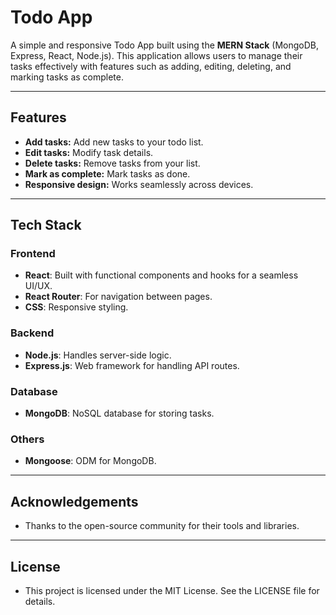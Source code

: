 # Todo App

A simple and responsive Todo App built using the **MERN Stack** (MongoDB, Express, React, Node.js). This application allows users to manage their tasks effectively with features such as adding, editing, deleting, and marking tasks as complete.

---

## Features

- **Add tasks:** Add new tasks to your todo list.
- **Edit tasks:** Modify task details.
- **Delete tasks:** Remove tasks from your list.
- **Mark as complete:** Mark tasks as done.
- **Responsive design:** Works seamlessly across devices.

---

## Tech Stack

### **Frontend**
- **React**: Built with functional components and hooks for a seamless UI/UX.
- **React Router**: For navigation between pages.
- **CSS**: Responsive styling.

### **Backend**
- **Node.js**: Handles server-side logic.
- **Express.js**: Web framework for handling API routes.

### **Database**
- **MongoDB**: NoSQL database for storing tasks.

### **Others**
- **Mongoose**: ODM for MongoDB.
---

## Acknowledgements 
- Thanks to the open-source community for their tools and libraries.

---

## License

- This project is licensed under the MIT License. See the LICENSE file for details.

